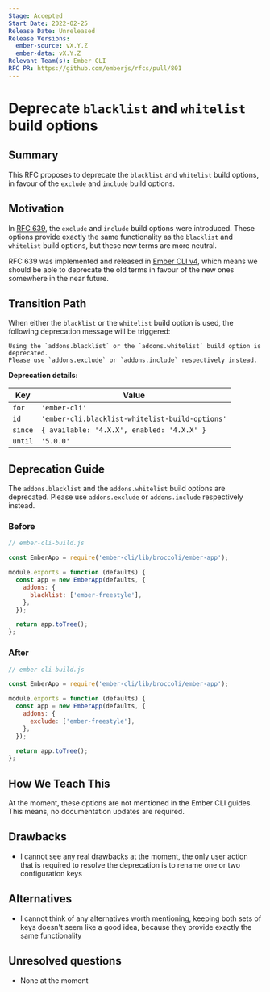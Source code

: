 ```yaml
---
Stage: Accepted
Start Date: 2022-02-25
Release Date: Unreleased
Release Versions:
  ember-source: vX.Y.Z
  ember-data: vX.Y.Z
Relevant Team(s): Ember CLI
RFC PR: https://github.com/emberjs/rfcs/pull/801
---
```


# Deprecate `blacklist` and `whitelist` build options

## Summary

This RFC proposes to deprecate the `blacklist` and `whitelist` build options, in
favour of the `exclude` and `include` build options.

## Motivation

In [RFC 639](https://emberjs.github.io/rfcs/0639-replace-blacklist-whitelist.html),
the `exclude` and `include` build options were introduced. These options provide
exactly the same functionality as the `blacklist` and `whitelist` build options,
but these new terms are more neutral.

RFC 639 was implemented and released in [Ember CLI v4](https://github.com/ember-cli/ember-cli/blob/master/CHANGELOG.md#v400),
which means we should be able to deprecate the old terms in favour of the new
ones somewhere in the near future.

## Transition Path

When either the `blacklist` or the `whitelist` build option is used, the
following deprecation message will be triggered:

```
Using the `addons.blacklist` or the `addons.whitelist` build option is deprecated.
Please use `addons.exclude` or `addons.include` respectively instead.
```

**Deprecation details:**

| Key     | Value                                           |
| ------- | ----------------------------------------------- |
| `for`   | `'ember-cli'`                                   |
| `id`    | `'ember-cli.blacklist-whitelist-build-options'` |
| `since` | `{ available: '4.X.X', enabled: '4.X.X' }`      |
| `until` | `'5.0.0'`                                       |

## Deprecation Guide

The `addons.blacklist` and the `addons.whitelist` build options are deprecated.
Please use `addons.exclude` or `addons.include` respectively instead.

### Before

```js
// ember-cli-build.js

const EmberApp = require('ember-cli/lib/broccoli/ember-app');

module.exports = function (defaults) {
  const app = new EmberApp(defaults, {
    addons: {
      blacklist: ['ember-freestyle'],
    },
  });

  return app.toTree();
};
```

### After

```js
// ember-cli-build.js

const EmberApp = require('ember-cli/lib/broccoli/ember-app');

module.exports = function (defaults) {
  const app = new EmberApp(defaults, {
    addons: {
      exclude: ['ember-freestyle'],
    },
  });

  return app.toTree();
};
```

## How We Teach This

At the moment, these options are not mentioned in the Ember CLI guides.
This means, no documentation updates are required.

## Drawbacks

- I cannot see any real drawbacks at the moment, the only user action that is
required to resolve the deprecation is to rename one or two configuration keys

## Alternatives

- I cannot think of any alternatives worth mentioning, keeping both sets of keys
doesn't seem like a good idea, because they provide exactly the same functionality

## Unresolved questions

- None at the moment
